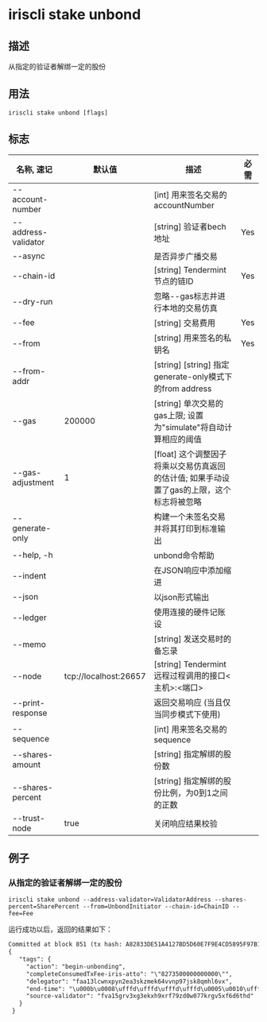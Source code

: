 # iriscli stake unbond

## 描述

从指定的验证者解绑一定的股份

## 用法

```
iriscli stake unbond [flags]
```

## 标志

| 名称, 速记             | 默认值                | 描述                                                                                                           | 必需     |
| --------------------- | --------------------- | ------------------------------------------------------------------------------------------------------------- | -------- |
| --account-number      |                       | [int] 用来签名交易的accountNumber                                                                              |          |
| --address-validator   |                       | [string] 验证者bech地址                                                                                        | Yes      |
| --async               |                       | 是否异步广播交易                                                                                                |          |
| --chain-id            |                       | [string] Tendermint节点的链ID                                                                                  | Yes      |
| --dry-run             |                       | 忽略--gas标志并进行本地的交易仿真                                                                                |          |
| --fee                 |                       | [string] 交易费用                                                                                              | Yes      |
| --from                |                       | [string] 用来签名的私钥名                                                                                      | Yes      |
| --from-addr           |                       | [string] [string] 指定generate-only模式下的from address                                                        |          |
| --gas                 | 200000                | [string] 单次交易的gas上限; 设置为"simulate"将自动计算相应的阈值                                                            |          |
| --gas-adjustment      | 1                     | [float] 这个调整因子将乘以交易仿真返回的估计值; 如果手动设置了gas的上限，这个标志将被忽略                            |          |
| --generate-only       |                       | 构建一个未签名交易并将其打印到标准输出                                                                            |          |
| --help, -h            |                       | unbond命令帮助                                                                                                 |          |
| --indent              |                       | 在JSON响应中添加缩进                                                                                           |          |
| --json                |                       | 以json形式输出                                                                                                 |          |
| --ledger              |                       | 使用连接的硬件记账设                                                                                           |          |
| --memo                |                       | [string] 发送交易时的备忘录                                                                                    |          |
| --node                | tcp://localhost:26657 | [string] Tendermint远程过程调用的接口\<主机>:\<端口>                                                            |          |
| --print-response      |                       | 返回交易响应 (当且仅当同步模式下使用)                                                                            |          |
| --sequence            |                       | [int] 用来签名交易的sequence                                                                                   |          |
| --shares-amount       |                       | [string] 指定解绑的股份数                                                                                      |          |
| --shares-percent      |                       | [string] 指定解绑的股份比例，为0到1之间的正数                                                                    |          |
| --trust-node          | true                  | 关闭响应结果校验                                                                                               |          |

## 例子

### 从指定的验证者解绑一定的股份

```shell
iriscli stake unbond --address-validator=ValidatorAddress --shares-percent=SharePercent --from=UnbondInitiator --chain-id=ChainID --fee=Fee
```

运行成功以后，返回的结果如下：

```txt
Committed at block 851 (tx hash: A82833DE51A4127BD5D60E7F9E4CD5895F97B1B54241BCE272B68698518D9D2B, response: {Code:0 Data:[11 8 230 225 179 223 5 16 249 233 245 21] Log:Msg 0:  Info: GasWanted:200000 GasUsed:16547 Tags:[{Key:[97 99 116 105 111 110] Value:[98 101 103 105 110 45 117 110 98 111 110 100 105 110 103] XXX_NoUnkeyedLiteral:{} XXX_unrecognized:[] XXX_sizecache:0} {Key:[100 101 108 101 103 97 116 111 114] Value:[102 97 97 49 51 108 99 119 110 120 112 121 110 50 101 97 51 115 107 122 109 101 107 54 52 118 118 110 112 57 55 106 115 107 56 113 109 104 108 54 118 120] XXX_NoUnkeyedLiteral:{} XXX_unrecognized:[] XXX_sizecache:0} {Key:[115 111 117 114 99 101 45 118 97 108 105 100 97 116 111 114] Value:[102 118 97 49 53 103 114 118 51 120 103 51 101 107 120 104 57 120 114 102 55 57 122 100 48 119 48 55 55 107 114 103 118 53 120 102 54 100 54 116 104 100] XXX_NoUnkeyedLiteral:{} XXX_unrecognized:[] XXX_sizecache:0} {Key:[101 110 100 45 116 105 109 101] Value:[11 8 230 225 179 223 5 16 249 233 245 21] XXX_NoUnkeyedLiteral:{} XXX_unrecognized:[] XXX_sizecache:0} {Key:[99 111 109 112 108 101 116 101 67 111 110 115 117 109 101 100 84 120 70 101 101 45 105 114 105 115 45 97 116 116 111] Value:[34 56 50 55 51 53 48 48 48 48 48 48 48 48 48 48 48 34] XXX_NoUnkeyedLiteral:{} XXX_unrecognized:[] XXX_sizecache:0}] Codespace: XXX_NoUnkeyedLiteral:{} XXX_unrecognized:[] XXX_sizecache:0})
{
   "tags": {
     "action": "begin-unbonding",
     "completeConsumedTxFee-iris-atto": "\"8273500000000000\"",
     "delegator": "faa13lcwnxpyn2ea3skzmek64vvnp97jsk8qmhl6vx",
     "end-time": "\u000b\u0008\ufffd\ufffd\ufffd\ufffd\u0005\u0010\ufffd\ufffd\ufffd\u0015",
     "source-validator": "fva15grv3xg3ekxh9xrf79zd0w077krgv5xf6d6thd"
   }
 }

```
